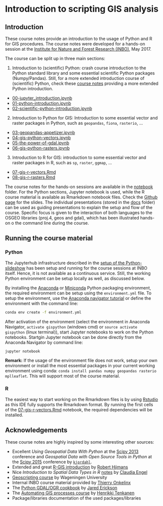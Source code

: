 # Introduction to scripting GIS analysis

## Introduction

These course notes provide an introduction to the usage of Python and R for GIS procedures. The course notes were developed for a hands-on session at the [Institute for Nature and Forest Research (INBO)](ww.inbo.be), May 2017.

The course can be split up in three main sections:
1. Introduction to (scientific) Python: crash course introduction to the Python standard library and some essential scientific Python packages (Numpy/Pandas). Still, for a more extended introduction course of (scientific) Python, check these [course notes](https://github.com/jorisvandenbossche/DS-python-data-analysis) providing a more extended Python introduction.
  * [00-jupyter_introduction.ipynb](./notebooks/00-jupyter_introduction.ipynb)
  * [01-python-introduction.ipynb](./notebooks/01-python-introduction.ipynb)
  * [02-scientific-python-introduction.ipynb](./notebooks/02-scientific-python-introduction.ipynb)
2. Introduction to Python for GIS: Introduction to some essential vector and raster packages in Python, such as `geopandas`, `fiona`, `rasterio`, ...
  * [03-geopandas-appetizer.ipynb](./notebooks/03-geopandas-appetizer.ipynb)
  * [04-gis-python-vectors.ipynb](./notebooks/04-gis-python-vectors.ipynb)
  * [05-the-power-of-gdal.ipynb](./notebooks/05-the-power-of-gdal.ipynb)
  * [06-gis-python-rasters.ipynb](./notebooks/06-gis-python-rasters.ipynb)
3. Introduction to R for GIS: introduction to some essential vector and raster packages in R, such as `sp`, `raster`, `ggmap`, ...
  * [07-gis-r-vectors.Rmd](./notebooks/07-gis-r-vectors.Rmd)
  * [08-gis-r-rasters.Rmd](./notebooks/08-gis-r-rasters.Rmd)

The course notes for the hands-on sessions are available in the [notebook](./notebooks) folder. For the Python sections, Jupyter notebook is used, while the R course material is available as Rmarkdown notebook files. Check the [Github page](https://stijnvanhoey.github.io/course_gis_scripting/#1) for the slides. The individual presentations (stored in the [docs](./docs) folder) can be used as guiding presentations to explain the setup and flow of the course. Specific focus is given to the interaction of both languages to the OSGEO libraries (proj.4, geos and gdal), which has been illustrated hands-on o the command line during the course.

## Running the course material

### Python

The Jupyterhub infrastructure described in the [setup of the Python-slideshow](https://stijnvanhoey.github.io/course_gis_scripting/python_intro.html#3) has been setup and running for the course sessions at INBO itself. Hence, it is not available as a continuous service. Still, the working Python environment can be setup locally as well, as discussed below.

By installing the [Anaconda](https://www.continuum.io/downloads) or [Miniconda](https://conda.io/miniconda.html) Python packaging environment, the required environment can be setup using the `environment.yml` file. To setup the environment, use the [Anaconda navigator tutorial](https://docs.continuum.io/anaconda/navigator/tutorials/manage-environments#importing-an-environment) or define the environment with the command line:

```bash
conda env create -f environment.yml
```
After activation of the environment (select the environment in Anaconda Navigator,  `activate gispython` (windows cmd) or `source activate gispython` (linux terminal)), start Jupyter notebooks to work on the Python notebooks. Startgin Jupyter notebook can be done directly from the Anaconda Navigator by command line:

```bash
jupyter notebook
```

**Remark:** If the usage of the environment file does not work, setup your own environment or install the most essential packages in your current working environment using conda: `conda install pandas numpy geopandas rasterio mplleaflet`. This will support most of the course material.

### R
The easiest way to start working on the Rmarkdown files is by using [Rstudio](https://www.rstudio.com/) as this IDE fully supports the Rmarkdown format. By running the first cells of the [07-gis-r-vectors.Rmd](./notebooks/07-gis-r-vectors.Rmd) notebook, the required dependencies will be installed. 

## Acknowledgements
These course notes are highly inspired by some interesting other sources:
* Excellent *Using Geospatial Data With Python*  at the  [Scipy 2013](http://kjordahl.github.io/SciPy2013) conference and *Geospatial Data with Open Source Tools in Python* at the  [Scipy 2015](http://kjordahl.github.io/SciPy-Tutorial-2015) conference by [`kjordahl`](https://github.com/kjordahl).
* Extended and great [R-GIS introduction](http://rspatial.org/index.html) by [Robert Hjimans](http://biogeo.ucdavis.edu/people.html#robert-hjimans)
* Nice *Introduction to Spatial Data Types in R* [notes](https://rstudio-pubs-static.s3.amazonaws.com/172289_67a42eebbd574197b6bb15d1ef6cfe97.html) by [Claudia Engel](https://github.com/cengel?tab=repositories)
* [Geoscripting course](https://geoscripting-wur.github.io/) by Wageningen University
* Internal INBO course material provided by [Thierry Onkelinx](https://github.com/ThierryO)
* The [Python GDAL/OGR cookbook](https://pcjericks.github.io/py-gdalogr-cookbook/index.html) by [Jared Erickson](https://github.com/pcjericks)
* The [Automating GIS processes course](https://automating-gis-processes.github.io/2016/) by [Henrikki Tenkanen]()
* Package/libraries documentation of the used packages/libraries
